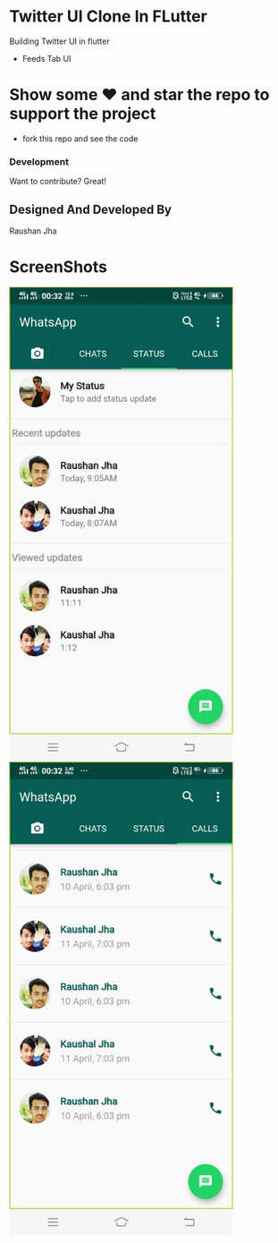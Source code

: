 # Twitter  UI Clone In FLutter

Building Twitter UI in flutter

  - Feeds Tab UI
  
# Show some ❤️ and star the repo to support the project

  - fork this repo and see the code
### Development

Want to contribute? Great!

Designed And Developed By 
----
Raushan Jha

# ScreenShots
 <img src="/screenshot/1.jpeg" width="400px"/>
 <img src="/screenshot/2.jpeg" width="400px"/>
